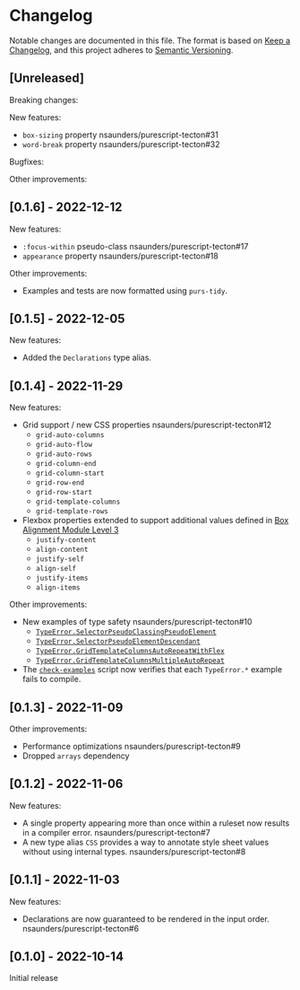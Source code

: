 # Changelog

Notable changes are documented in this file. The format is based on [Keep a Changelog](https://keepachangelog.com/en/1.0.0/), and this project adheres to [Semantic Versioning](https://semver.org/spec/v2.0.0.html).

## [Unreleased]

Breaking changes:

New features:
- `box-sizing` property nsaunders/purescript-tecton#31
- `word-break` property nsaunders/purescript-tecton#32

Bugfixes:

Other improvements:

## [0.1.6] - 2022-12-12

New features:
- `:focus-within` pseudo-class nsaunders/purescript-tecton#17
- `appearance` property nsaunders/purescript-tecton#18

Other improvements:
- Examples and tests are now formatted using `purs-tidy`.

## [0.1.5] - 2022-12-05

New features:
- Added the `Declarations` type alias.

## [0.1.4] - 2022-11-29

New features:
- Grid support / new CSS properties nsaunders/purescript-tecton#12
  - `grid-auto-columns`
  - `grid-auto-flow`
  - `grid-auto-rows`
  - `grid-column-end`
  - `grid-column-start`
  - `grid-row-end`
  - `grid-row-start`
  - `grid-template-columns`
  - `grid-template-rows`
- Flexbox properties extended to support additional values defined in
  [Box Alignment Module Level 3](https://www.w3.org/TR/css-align-3)
  - `justify-content`
  - `align-content`
  - `justify-self`
  - `align-self`
  - `justify-items`
  - `align-items`

Other improvements:
- New examples of type safety nsaunders/purescript-tecton#10
  - [`TypeError.SelectorPseudoClassingPseudoElement`](examples/type-errors/SelectorPseudoClassingPseudoElement.purs)
  - [`TypeError.SelectorPseudoElementDescendant`](examples/type-errors/SelectorPseudoElementDescendant.purs)
  - [`TypeError.GridTemplateColumnsAutoRepeatWithFlex`](examples/type-errors/GridTemplateColumnsAutoRepeatWithFlex.purs)
  - [`TypeError.GridTemplateColumnsMultipleAutoRepeat`](examples/type-errors/GridTemplateColumnsMultipleAutoRepeat.purs)
- The [`check-examples`](scripts/check-examples.mjs) script now verifies that each `TypeError.*` example fails
  to compile.

## [0.1.3] - 2022-11-09

Other improvements:
- Performance optimizations nsaunders/purescript-tecton#9
- Dropped `arrays` dependency

## [0.1.2] - 2022-11-06

New features:
- A single property appearing more than once within a ruleset now results in a compiler error. nsaunders/purescript-tecton#7
- A new type alias `CSS` provides a way to annotate style sheet values without using internal types. nsaunders/purescript-tecton#8

## [0.1.1] - 2022-11-03

New features:
- Declarations are now guaranteed to be rendered in the input order. nsaunders/purescript-tecton#6

## [0.1.0] - 2022-10-14

Initial release
